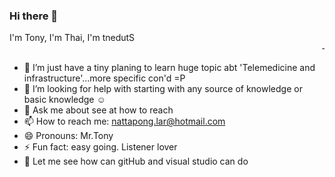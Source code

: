 ### Hi there 👋
I'm Tony, I'm Thai, I'm tnedutS
<marquee> - 🔭 I’m currently working on learning computer programing 🧑‍💻 </marquee>
- 🌱 I’m just have a tiny planing to learn huge topic abt 'Telemedicine and infrastructure'...more specific con'd =P
- 🤔 I’m looking for help with starting with any source of knowledge or basic knowledge ☺️
- 💬 Ask me about see at how to reach
- 📫 How to reach me: nattapong.lar@hotmail.com
- 😄 Pronouns: Mr.Tony
- ⚡ Fun fact: easy going. Listener lover
- 🥳 Let me see how can gitHub and visual studio can do
